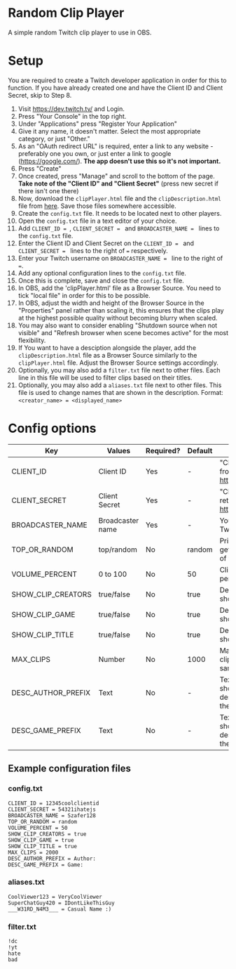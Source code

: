 # Random Clip Player
A simple random Twitch clip player to use in OBS.

# Setup
You are required to create a Twitch developer application in order for this to function.
If you have already created one and have the Client ID and Client Secret, skip to Step 8.

1. Visit https://dev.twitch.tv/ and Login.
2. Press "Your Console" in the top right.
3. Under "Applications" press "Register Your Application"
4. Give it any name, it doesn't matter. Select the most appropriate category, or just "Other."
5. As an "OAuth redirect URL" is required, enter a link to any website - preferably one you own, or just enter a link to google (https://google.com/). **The app doesn't use this so it's not important.**
6. Press "Create"
7. Once created, press "Manage" and scroll to the bottom of the page. **Take note of the "Client ID" and "Client Secret"** (press new secret if there isn't one there)
8. Now, download the `clipPlayer.html` file and the `clipDescription.html` file from [here](todo). Save those files somewhere accessible.
9. Create the `config.txt` file. It needs to be located next to other players.
10. Open the `config.txt` file in a text editor of your choice.
11. Add `CLIENT_ID = `, `CLIENT_SECRET = ` and `BROADCASTER_NAME = ` lines to the `config.txt` file.
12. Enter the Client ID and Client Secret on the `CLIENT_ID = ` and `CLIENT_SECRET = ` lines to the right of `=` respectively.
13. Enter your Twitch username on `BROADCASTER_NAME = ` line to the right of `=`.
14. Add any optional configuration lines to the `config.txt` file.
15. Once this is complete, save and close the `config.txt` file.
16. In OBS, add the 'clipPlayer.html' file as a Browser Source. You need to tick "local file" in order for this to be possible.
17. In OBS, adjust the width and height of the Browser Source in the "Properties" panel rather than scaling it, this ensures that the clips play at the highest possible quality without becoming blurry when scaled.
18. You may also want to consider enabling "Shutdown source when not visible" and "Refresh browser when scene becomes active" for the most flexibility.
19. If You want to have a desciption alongside the player, add the `clipDescription.html` file as a Browser Source similarly to the `clipPlayer.html` file. Adjust the Browser Source settings accordingly.
20. Optionally, you may also add a `filter.txt` file next to other files. Each line in this file will be used to filter clips based on their titles.
21. Optionally, you may also add a `aliases.txt` file next to other files. This file is used to change names that are shown in the description. Format: `<creator_name> = <displayed_name>`

# Config options

| Key                | Values           | Required? | Default | Description                                                       |
|--------------------|------------------|-----------|---------|-------------------------------------------------------------------|
| CLIENT_ID          | Client ID        | Yes       | -       | "Client ID" retrieved from https://dev.twitch.tv/                 |
| CLIENT_SECRET      | Client Secret    | Yes       | -       | "Client Secret" retrieved from https://dev.twitch.tv/             |
| BROADCASTER_NAME   | Broadcaster name | Yes       | -       | Your name on Twitch                                               |
| TOP_OR_RANDOM      | top/random       | No        | random  | Prioritise top clips or get random clips out of your top 1000     |
| VOLUME_PERCENT     | 0 to 100         | No        | 50      | Clip playing volume percentage                                    |
| SHOW_CLIP_CREATORS | true/false       | No        | true    | Decide whether to show a clip's creator                           |
| SHOW_CLIP_GAME     | true/false       | No        | true    | Decide whether to show a clip's game                              |
| SHOW_CLIP_TITLE    | true/false       | No        | true    | Decide whether to show a clip's title                             |
| MAX_CLIPS          | Number           | No        | 1000    | Maximum amount of clips to store at the same time                 |
| DESC_AUTHOR_PREFIX | Text             | No        | -       | Text that will be shown in the description before the author name |
| DESC_GAME_PREFIX   | Text             | No        | -       | Text that will be shown in the description before the game title  |

## Example configuration files

### config.txt

```
CLIENT_ID = 12345coolclientid
CLIENT_SECRET = 54321ihatejs
BROADCASTER_NAME = Szafer128
TOP_OR_RANDOM = random
VOLUME_PERCENT = 50
SHOW_CLIP_CREATORS = true
SHOW_CLIP_GAME = true
SHOW_CLIP_TITLE = true
MAX_CLIPS = 2000
DESC_AUTHOR_PREFIX = Author:
DESC_GAME_PREFIX = Game:
```

### aliases.txt

```
CoolViewer123 = VeryCoolViewer
SuperChatGuy420 = IDontLikeThisGuy
___W31RD_N4M3___ = Casual Name :)
```

### filter.txt

```
!dc
!yt
hate
bad
```
